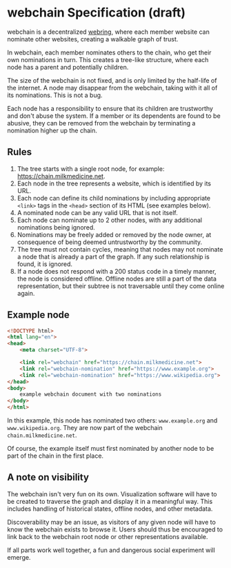 # webchain Specification (draft)

webchain is a decentralized [webring](https://en.wikipedia.org/wiki/Webring),
where each member website can nominate other websites, creating a walkable graph
of trust.

In webchain, each member nominates others to the chain, who get their own
nominations in turn. This creates a tree-like structure, where each node has a
parent and potentially children.

The size of the webchain is not fixed, and is only limited by the half-life of
the internet. A node may disappear from the webchain, taking with it all of its
nominations. This is not a bug.

Each node has a responsibility to ensure that its children are trustworthy and
don't abuse the system. If a member or its dependents are found to be abusive,
they can be removed from the webchain by terminating a nomination higher up the
chain.

## Rules

1. The tree starts with a single root node, for example:
   https://chain.milkmedicine.net.
2. Each node in the tree represents a website, which is identified by its URL.
3. Each node can define its child nominations by including appropriate `<link>`
   tags in the `<head>` section of its HTML (see examples below).
4. A nominated node can be any valid URL that is not itself.
5. Each node can nominate up to 2 other nodes, with any additional nominations
   being ignored.
6. Nominations may be freely added or removed by the node owner, at consequence
   of being deemed untrustworthy by the community.
7. The tree must not contain cycles, meaning that nodes may not nominate a node
   that is already a part of the graph. If any such relationship is found, it is
   ignored.
8. If a node does not respond with a 200 status code in a timely manner, the
   node is considered offline. Offline nodes are still a part of the data
   representation, but their subtree is not traversable until they come online
   again.

## Example node

```html
<!DOCTYPE html>
<html lang="en">
<head>
	<meta charset="UTF-8">

	<link rel="webchain" href="https://chain.milkmedicine.net">
	<link rel="webchain-nomination" href="https://www.example.org">
	<link rel="webchain-nomination" href="https://www.wikipedia.org">
</head>
<body>
	example webchain document with two nominations
</body>
</html>
```

In this example, this node has nominated two others: `www.example.org` and
`www.wikipedia.org`. They are now part of the webchain
`chain.milkmedicine.net`.

Of course, the example itself must first nominated by another node to be part of
the chain in the first place.

## A note on visibility

The webchain isn't very fun on its own. Visualization software will have to be
created to traverse the graph and display it in a meaningful way. This includes
handling of historical states, offline nodes, and other metadata.

Discoverability may be an issue, as visitors of any given node will have to know
the webchain exists to browse it. Users should thus be encouraged to link back
to the webchain root node or other representations available.

If all parts work well together, a fun and dangerous social experiment will
emerge.
